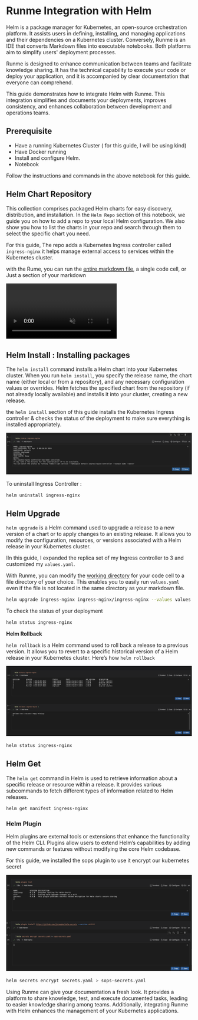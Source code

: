 # Runme Integration with Helm


Helm is a package manager for Kubernetes, an open-source orchestration platform. It assists users in defining, installing, and managing applications and their dependencies on a Kubernetes cluster. Conversely, Runme is an IDE that converts Markdown files into executable notebooks. Both platforms aim to simplify users' deployment processes.

Runme is designed to enhance communication between teams and facilitate knowledge sharing. It has the technical capability to execute your code or deploy your application, and it is accompanied by clear documentation that everyone can comprehend.

This guide demonstrates how to integrate Helm with Runme. This integration simplifies and documents your deployments, improves consistency, and enhances collaboration between development and operations teams.

## **Prerequisite**

- Have a running Kubernetes Cluster ( for this guide, I will be using kind)
- Have Docker running
- Install and configure Helm.
- Notebook

Follow the instructions and commands in the above notebook for this guide.

## **Helm Chart Repository**

This collection comprises packaged Helm charts for easy discovery, distribution, and installation. In the `Helm Repo` section of this notebook, we guide you on how to add a repo to your local Helm configuration. We also show you how to list the charts in your repo and search through them to select the specific chart you need.

For this guide, The repo adds a Kubernetes Ingress controller called `ingress-nginx` it helps manage external access to services within the Kubernetes cluster.

with the Rume, you can run the [entire markdown file](https://docs.runme.dev/configuration/document-level#run-all-button), a single code cell, or Just a section of your markdown

<video autoPlay loop muted playsInline controls>
  <source src="/videos/runme-section.mp4" type="video/mp4" />
  <source src="/videos/runme-section.webm" type="video/webm" />
</video>

## **Helm Install : Installing packages**

The `helm install` command installs a Helm chart into your Kubernetes cluster. When you run `helm install`, you specify the release name, the chart name (either local or from a repository), and any necessary configuration values or overrides. Helm fetches the specified chart from the repository (if not already locally available) and installs it into your cluster, creating a new release.

the `helm install` section of this guide installs the  Kubernetes Ingress controller & checks the status of the deployment to make sure everything is installed appropriately.

![helm status](../../static/img/guide-page/runme-helm-status.png)

To uninstall Ingress Controller :

```sh
helm uninstall ingress-nginx
```

## **Helm Upgrade**

`helm upgrade` is a Helm command used to upgrade a release to a new version of a chart or to apply changes to an existing release. It allows you to modify the configuration, resources, or versions associated with a Helm release in your Kubernetes cluster.

IIn this guide, I expanded the replica set of my Ingress controller to 3 and customized my `values.yaml`.

With Runme, you can modify the [working directory](https://docs.runme.dev/configuration/cell-level#cells-current-working-directory) for your code cell to a file directory of your choice. This enables you to easily run `values.yaml` even if the file is not located in the same directory as your markdown file.

```sh
helm upgrade ingress-nginx ingress-nginx/ingress-nginx --values values.yaml
```

To check the status of your deployment

```sh
helm status ingress-nginx
```

**Helm Rollback**

`helm rollback` is a Helm command used to roll back a release to a previous version. It allows you to revert to a specific historical version of a Helm release in your Kubernetes cluster. Here’s how `helm rollback`

![helm rollback](../../static/img/guide-page/runme-helm-rollback.png)

```sh
helm status ingress-nginx
```

## Helm Get

The `helm get` command in Helm is used to retrieve information about a specific release or resource within a release. It provides various subcommands to fetch different types of information related to Helm releases.

```sh
helm get manifest ingress-nginx
```

### **Helm Plugin**

Helm plugins are external tools or extensions that enhance the functionality of the Helm CLI. Plugins allow users to extend Helm’s capabilities by adding new commands or features without modifying the core Helm codebase.

For this guide, we installed the sops plugin to use it encrypt our kubernetes secret

![runme-plugins](../../static/img/guide-page/runme-helm-plugins.png)

```sh
helm secrets encrypt secrets.yaml > sops-secrets.yaml
```

Using Runme can give your documentation a fresh look. It provides a platform to share knowledge, test, and execute documented tasks, leading to easier knowledge sharing among teams. Additionally, integrating Runme with Helm enhances the management of your Kubernetes applications.
